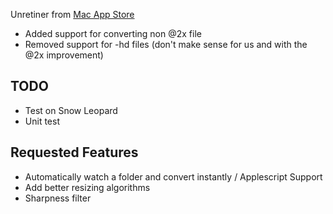 Unretiner from [Mac App Store](http://itunes.apple.com/us/app/unretiner/id411277085?mt=12)

* Added support for converting non @2x file
* Removed support for -hd files (don't make sense for us and with the @2x improvement)


TODO
----
* Test on Snow Leopard
* Unit test

Requested Features
------------------
* Automatically watch a folder and convert instantly / Applescript Support
* Add better resizing algorithms
* Sharpness filter